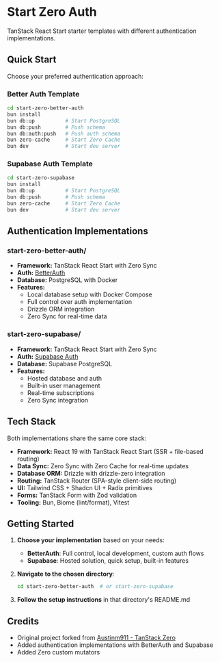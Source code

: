 # Start Zero Auth

TanStack React Start starter templates with different authentication implementations.

## Quick Start

Choose your preferred authentication approach:

### Better Auth Template

```bash
cd start-zero-better-auth
bun install
bun db:up          # Start PostgreSQL
bun db:push        # Push schema
bun db:auth:push   # Push auth schema
bun zero-cache     # Start Zero Cache
bun dev            # Start dev server
```

### Supabase Auth Template

```bash
cd start-zero-supabase
bun install
bun db:up          # Start PostgreSQL
bun db:push        # Push schema
bun zero-cache     # Start Zero Cache
bun dev            # Start dev server
```

## Authentication Implementations

### start-zero-better-auth/

- **Framework:** TanStack React Start with Zero Sync
- **Auth:** [BetterAuth](https://www.better-auth.com/)
- **Database:** PostgreSQL with Docker
- **Features:**
  - Local database setup with Docker Compose
  - Full control over auth implementation
  - Drizzle ORM integration
  - Zero Sync for real-time data

### start-zero-supabase/

- **Framework:** TanStack React Start with Zero Sync
- **Auth:** [Supabase Auth](https://supabase.com/auth)
- **Database:** Supabase PostgreSQL
- **Features:**
  - Hosted database and auth
  - Built-in user management
  - Real-time subscriptions
  - Zero Sync integration

## Tech Stack

Both implementations share the same core stack:

- **Framework:** React 19 with TanStack React Start (SSR + file-based routing)
- **Data Sync:** Zero Sync with Zero Cache for real-time updates
- **Database ORM:** Drizzle with drizzle-zero integration
- **Routing:** TanStack Router (SPA-style client-side routing)
- **UI:** Tailwind CSS + Shadcn UI + Radix primitives
- **Forms:** TanStack Form with Zod validation
- **Tooling:** Bun, Biome (lint/format), Vitest

## Getting Started

1. **Choose your implementation** based on your needs:

   - **BetterAuth**: Full control, local development, custom auth flows
   - **Supabase**: Hosted solution, quick setup, built-in features

2. **Navigate to the chosen directory**:

   ```bash
   cd start-zero-better-auth  # or start-zero-supabase
   ```

3. **Follow the setup instructions** in that directory's README.md

## Credits

- Original project forked from [Austinm911 - TanStack Zero](https://github.com/austinm911/tanstack-zero)
- Added authentication implementations with BetterAuth and Supabase
- Added Zero custom mutators
